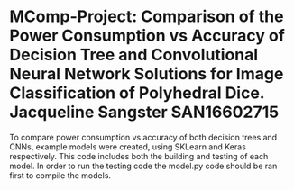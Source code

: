 # MComp-Project: Comparison of the Power Consumption vs Accuracy of Decision Tree and Convolutional Neural Network Solutions for Image Classification of Polyhedral Dice.   Jacqueline Sangster SAN16602715

To compare power consumption vs accuracy of both decision trees and CNNs, example models were created, using SKLearn and Keras respectively. This code includes both the building and testing of each model. In order to run the testing code the model.py code should be ran first to compile the models.
